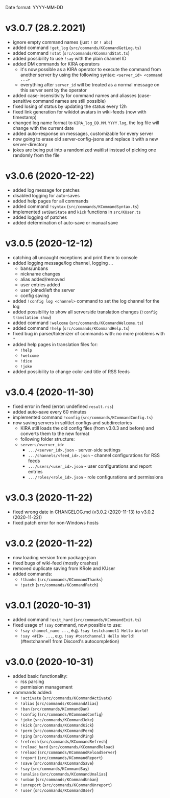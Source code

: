 Date format: YYYY-MM-DD

# v3.0.7 (28.2.2021)

* ignore empty command names (just `!` or `! abc`)
* added command `!get_log` (`src/commands/KCommandGetLog.ts`)
* added command `!stat` (`src/commands/KCommandStat.ts`)
* added possibility to use `!say` with the plain channel ID
* added DM commands for KIRA operators
    * it's now possible as a KIRA operator to execute the command from another
      server by using the following syntax: `<server_id> <command ...>`
    * everything after `server_id` will be treated as a normal message on this
      server sent by the operator
* added case-insensitivity for command names and aliasses (case-sensitive
  command names are still possible)
* fixed losing of status by updating the status every 12h
* fixed link generation for wikidot avatars in wiki-feeds (now with timestamp)
* changed log name format to `KIRA_log_DD.MM.YYYY.log`, the log
  file will change with the current date
* added auto-response on messages, customizable for every server
* now going to erase old server-config-jsons and replace it with a new
  server-directory
* jokes are being put into a randomized waitlist instead of picking one
  randomly from the file

# v3.0.6 (2020-12-22)

* added log message for patches
* disabled logging for auto-saves
* added help pages for all commands
* added command `!syntax` (`src/commands/KCommandSyntax.ts`)
* implemented `setBanState` and `kick` functions in `src/KUser.ts`
* added logging of patches
* added determination of auto-save or manual save

# v3.0.5 (2020-12-12)

* catching all uncaught exceptions and print them to console
* added logging message/log channel, logging ...
    * bans/unbans
    * nickname changes
    * alias added/removed
    * user entries added
    * user joined/left the server
    * config saving
* added `!config log <channel>` command to set the log channel for the log
* added possibility to show all serverside translation changes (`!config translation show`)
* added command `!welcome` (`src/commands/KCommandWelcome.ts`)
* added command `!help` (`src/commands/KCommandHelp.ts`)
* fixed bug in parser/tokenizer of commands with: no more problems with `"`
* added help pages in translation files for:
    * `!help`
    * `!welcome`
    * `!dice`
    * `!joke`
* added possibility to change color and title of RSS feeds

# v3.0.4 (2020-11-30)

* fixed error in feed (error: undefined `result.rss`)
* added auto-save every 60 minutes
* implemented command `!config` (`src/commands/KCommandConfig.ts`)
* now saving servers in splittet configs and subdirectories
    * KIRA still loads the old config files (from v3.0.3 and before) and converts them to the new format
    * following folder structure:
    * `servers/<server_id>`
        * `.../<server_id>.json` - server-side settings
        * `.../channels/<feed_id>.json` - channel configurations for RSS feeds
        * `.../users/<user_id>.json` - user configurations and report entries
        * `.../roles/<role_id>.json` - role configurations and permissions

# v3.0.3 (2020-11-22)

* fixed wrong date in CHANGELOG.md (v3.0.2 (2020-11-13) to v3.0.2 (2020-11-22))
* fixed patch error for non-Windows hosts

# v3.0.2 (2020-11-22)

* now loading version from package.json
* fixed bugs of wiki-feed (mostly crashes)
* removed duplicate saving from KRole and KUser
* added commands:
    * `!thanks` (`src/commands/KCommandThanks`)
    * `!patch` (`src/commands/KCommandPatch`)

# v3.0.1 (2020-10-31)

* added command `!exit_hard` (`src/commands/KCommandExit.ts`)
* fixed usage of `!say` command, now possible to use:
    * `!say channel_name ...`, e.g. `!say testchannel1 Hello World!`
    * `!say <#ID> ...`, e.g. `!say #testchannel1 Hello World!` (#testchannel1 from Discord's autocompletion)

# v3.0.0 (2020-10-31)

* added basic functionality:
    * rss parsing
    * permission management
* commands added:
    * `!activate` (`src/commands/KCommandActivate`)
    * `!alias` (`src/commands/KCommandAlias`)
    * `!ban` (`src/commands/KCommandBan`)
    * `!config` (`src/commands/KCommandConfig`)
    * `!joke` (`src/commands/KCommandJoke`)
    * `!kick` (`src/commands/KCommandKick`)
    * `!perm` (`src/commands/KCommandPerm`)
    * `!ping` (`src/commands/KCommandPing`)
    * `!refresh` (`src/commands/KCommandRefresh`)
    * `!reload_hard` (`src/commands/KCommandReload`)
    * `!reload` (`src/commands/KCommandReloadServer`)
    * `!report` (`src/commands/KCommandReport`)
    * `!save` (`src/commands/KCommandSave`)
    * `!say` (`src/commands/KCommandSay`)
    * `!unalias` (`src/commands/KCommandUnalias`)
    * `!unban` (`src/commands/KCommandUnban`)
    * `!unreport` (`src/commands/KCommandUnreport`)
    * `!user` (`src/commands/KCommandUser`)